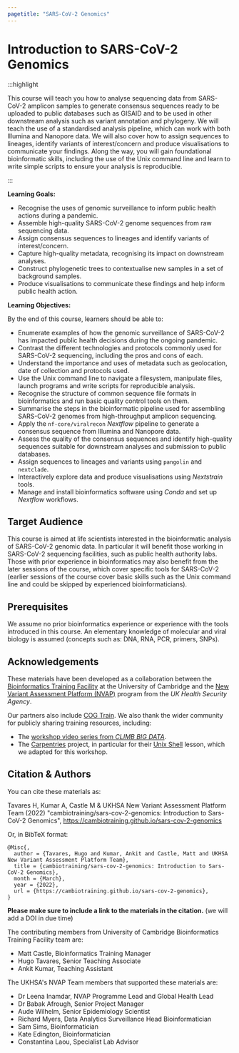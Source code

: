```yaml
---
pagetitle: "SARS-CoV-2 Genomics"
---
```


# Introduction to SARS-CoV-2 Genomics

:::highlight

This course will teach you how to analyse sequencing data from SARS-CoV-2 amplicon samples to generate consensus sequences ready to be uploaded to public databases such as GISAID and to be used in other downstream analysis such as variant annotation and phylogeny. 
We will teach the use of a standardised analysis pipeline, which can work with both Illumina and Nanopore data. 
We will also cover how to assign sequences to lineages, identify variants of interest/concern and produce visualisations to communicate your findings. 
Along the way, you will gain foundational bioinformatic skills, including the use of the Unix command line and learn to write simple scripts to ensure your analysis is reproducible. 

:::

**Learning Goals:**

- Recognise the uses of genomic surveillance to inform public health actions during a pandemic. 
- Assemble high-quality SARS-CoV-2 genome sequences from raw sequencing data.
- Assign consensus sequences to lineages and identify variants of interest/concern.
- Capture high-quality metadata, recognising its impact on downstream analyses.
- Construct phylogenetic trees to contextualise new samples in a set of background samples.
- Produce visualisations to communicate these findings and help inform public health action. 

**Learning Objectives:**

By the end of this course, learners should be able to:

- Enumerate examples of how the genomic surveillance of SARS-CoV-2 has impacted public health decisions during the ongoing pandemic. 
- Contrast the different technologies and protocols commonly used for SARS-CoV-2 sequencing, including the pros and cons of each. 
- Understand the importance and uses of metadata such as geolocation, date of collection and protocols used. 
- Use the Unix command line to navigate a filesystem, manipulate files, launch programs and write scripts for reproducible analysis.
- Recognise the structure of common sequence file formats in bioinformatics and run basic quality control tools on them.
- Summarise the steps in the bioinformatic pipeline used for assembling SARS-CoV-2 genomes from high-throughput amplicon sequencing.
- Apply the `nf-core/viralrecon` _Nextflow_ pipeline to generate a consensus sequence from Illumina and Nanopore data.
- Assess the quality of the consensus sequences and identify high-quality sequences suitable for downstream analyses and submission to public databases.
- Assign sequences to lineages and variants using `pangolin` and `nextclade`.
- Interactively explore data and produce visualisations using _Nextstrain_ tools.
- Manage and install bioinformatics software using _Conda_ and set up _Nextflow_ workflows.


## Target Audience

This course is aimed at life scientists interested in the bioinformatic analysis of SARS-CoV-2 genomic data. 
In particular it will benefit those working in SARS-CoV-2 sequencing facilities, such as public health authority labs. 
Those with prior experience in bioinformatics may also benefit from the later sessions of the course, which cover specific tools for SARS-CoV-2 (earlier sessions of the course cover basic skills such as the Unix command line and could be skipped by experienced bioinformaticians).


## Prerequisites

We assume no prior bioinformatics experience or experience with the tools introduced in this course. 
An elementary knowledge of molecular and viral biology is assumed (concepts such as: DNA, RNA, PCR, primers, SNPs).

<!-- 
## Schedule 

:::warning
This is a rough working draft to run across half-day sessions (3-4h long).
Only after the first run will we have a more concrete idea of timings.
:::

| | Session | Duration (estimate) |
|--:|:--|:--|
| Day 1 | [Introduction to SARS-CoV-2 Genomics](01-intro.html) | 1h |
|       | [Introduction to the Unix Command Line](02-unix.html) | 3h |
| Day 2 | [Introduction to NGS Sequencing](03-intro_ngs.html) | 2h |
|       | [SARS-CoV-2 Reference-based Consensus Assembly](04-artic_nextflow.html) | 2h |
| Day 3 | [Lineage Assignment and Variant Classification](05-lineage_assignment.html) | 2h |
|       | [Building phylogenetic trees](06-phylogeny.html) | 2h |
| Day 4 | [Managing and Installing Software](07-nextflow_conda_setup.html) | 2h |
|       | Q&A | 1h |
 -->

## Acknowledgements

These materials have been developed as a collaboration between the [Bioinformatics Training Facility](https://bioinfotraining.bio.cam.ac.uk/) at the University of Cambridge and the [New Variant Assessment Platform (NVAP)](https://www.gov.uk/guidance/new-variant-assessment-platform) program from the _UK Health Security Agency_.

Our partners also include [COG Train](https://www.cogconsortium.uk/cog-train/about-cog-train/).
We also thank the wider community for publicly sharing training resources, including: 

- The [workshop video series from _CLIMB BIG DATA_](https://www.youtube.com/channel/UCdiGIIyryQL3x-Og5uiY1rw).
- The [Carpentries](https://carpentries.org/) project, in particular for their [Unix Shell](https://swcarpentry.github.io/shell-novice/) lesson, which we adapted for this workshop. 


## Citation & Authors

You can cite these materials as: 

Tavares H, Kumar A, Castle M & UKHSA New Variant Assessment Platform Team (2022) "cambiotraining/sars-cov-2-genomics: Introduction to Sars-CoV-2 Genomics", https://cambiotraining.github.io/sars-cov-2-genomics

Or, in BibTeX format:

```
@Misc{,
  author = {Tavares, Hugo and Kumar, Ankit and Castle, Matt and UKHSA New Variant Assessment Platform Team},
  title = {cambiotraining/sars-cov-2-genomics: Introduction to Sars-CoV-2 Genomics},
  month = {March},
  year = {2022},
  url = {https://cambiotraining.github.io/sars-cov-2-genomics},
}
```

**Please make sure to include a link to the materials in the citation.** (we will add a DOI in due time)

The contributing members from University of Cambridge Bioinformatics Training Facility team are:

- Matt Castle, Bioinformatics Training Manager
- Hugo Tavares, Senior Teaching Associate
- Ankit Kumar, Teaching Assistant

The UKHSA's NVAP Team members that supported these materials are:

- Dr Leena Inamdar, NVAP Programme Lead and Global Health Lead
- Dr Babak Afrough, Senior Project Manager
- Aude Wilhelm, Senior Epidemiology Scientist
- Richard Myers, Data Analytics Surveillance Head Bioinformatician
- Sam Sims, Bioinformatician
- Kate Edington, Bioinformatician
- Constantina Laou, Specialist Lab Advisor

